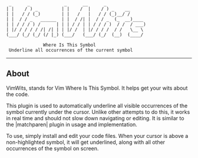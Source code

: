      _      _             _      __      _               
    | |    / ) _         | |    /  |    / ) _    __      
    | |   / / (_)        | |   /   |   / / (_)__/ /      
    | |  / / _   ______  | |  / /| |  / / _  (_  __)____ 
    | | / / / ) /      | | | / / | | / / / )  / /  / ___)
    | |/ / / / / /| /| | | |/ /  | |/ / / /  / /   \__ \ 
    (___/ (_/ (_/ (/ |_) (___/   (___/ (_/  (__)  (____/

                  Where Is This Symbol
     Underline all occurrences of the current symbol

---
## About

VimWits, stands for Vim Where Is This Symbol. It helps get your wits about the code.

This plugin is used to automatically underline all visible occurrences of the symbol currently under the cursor. Unlike other attempts to do this, it works in real time and should not slow down navigating or editing. It is similar to the |matchparen| plugin in usage and implementation.

To use, simply install and edit your code files. When your cursor is above a non-highlighted symbol, it will get underlined, along with all other occurrences of the symbol on screen.

